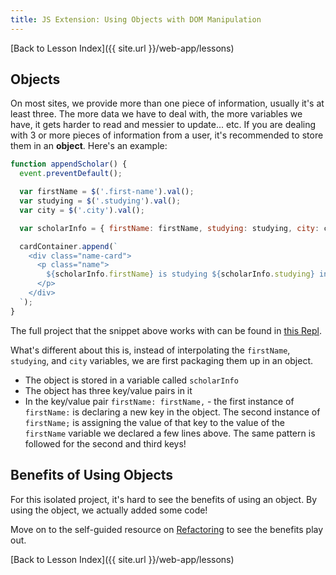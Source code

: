 ```yaml
---
title: JS Extension: Using Objects with DOM Manipulation
---
```


[Back to Lesson Index]({{ site.url }}/web-app/lessons)

## Objects

On most sites, we provide more than one piece of information, usually it's at least three. The more data we have to deal with, the more variables we have, it gets harder to read and messier to update... etc. If you are dealing with 3 or more pieces of information from a user, it's recommended to store them in an **object**. Here's an example:

```javascript
function appendScholar() {
  event.preventDefault();

  var firstName = $('.first-name').val();
  var studying = $('.studying').val();
  var city = $('.city').val();

  var scholarInfo = { firstName: firstName, studying: studying, city: city };

  cardContainer.append(`
    <div class="name-card">
      <p class="name">
        ${scholarInfo.firstName} is studying ${scholarInfo.studying} in ${scholarInfo.city}!
      </p>
    </div>
  `);
}
```

The full project that the snippet above works with can be found in [this Repl](https://repl.it/@kodewithklossy/JS-Extension-Objects-and-DOM).

What's different about this is, instead of interpolating the `firstName`, `studying`, and `city` variables, we are first packaging them up in an object.
- The object is stored in a variable called `scholarInfo`
- The object has three key/value pairs in it
- In the key/value pair `firstName: firstName,` - the first instance of `firstName:` is declaring a new key in the object. The second instance of `firstName;` is assigning the value of that key to the value of the `firstName` variable we declared a few lines above. The same pattern is followed for the second and third keys!

## Benefits of Using Objects

For this isolated project, it's hard to see the benefits of using an object. By using the object, we actually added some code!

Move on to the self-guided resource on [Refactoring](../js-extension-refactoring) to see the benefits play out.

[Back to Lesson Index]({{ site.url }}/web-app/lessons)

